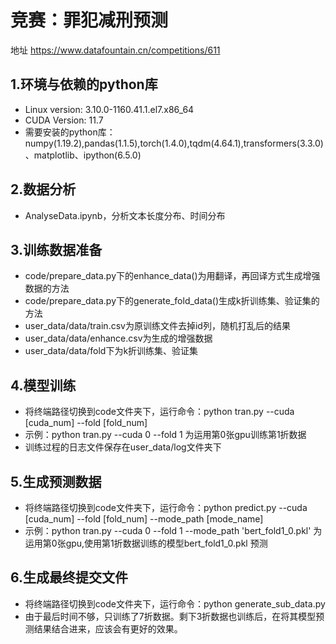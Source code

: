 # 竞赛：罪犯减刑预测
地址 https://www.datafountain.cn/competitions/611

## 1.环境与依赖的python库

- Linux version: 3.10.0-1160.41.1.el7.x86_64
- CUDA Version: 11.7 
- 需要安装的python库：numpy(1.19.2),pandas(1.1.5),torch(1.4.0),tqdm(4.64.1),transformers(3.3.0)、matplotlib、ipython(6.5.0)

## 2.数据分析
- AnalyseData.ipynb，分析文本长度分布、时间分布

## 3.训练数据准备
- code/prepare_data.py下的enhance_data()为用翻译，再回译方式生成增强数据的方法
- code/prepare_data.py下的generate_fold_data()生成k折训练集、验证集的方法
- user_data/data/train.csv为原训练文件去掉id列，随机打乱后的结果
- user_data/data/enhance.csv为生成的增强数据
- user_data/data/fold下为k折训练集、验证集

## 4.模型训练
- 将终端路径切换到code文件夹下，运行命令：python tran.py --cuda [cuda_num] --fold [fold_num]
- 示例：python tran.py --cuda 0 --fold 1 为运用第0张gpu训练第1折数据
- 训练过程的日志文件保存在user_data/log文件夹下

## 5.生成预测数据
- 将终端路径切换到code文件夹下，运行命令：python predict.py --cuda [cuda_num] --fold [fold_num] --mode_path [mode_name]
- 示例：python tran.py --cuda 0 --fold 1 --mode_path 'bert_fold1_0.pkl' 为运用第0张gpu,使用第1折数据训练的模型bert_fold1_0.pkl
  预测
  

##  6.生成最终提交文件

- 将终端路径切换到code文件夹下，运行命令：python generate_sub_data.py
- 由于最后时间不够，只训练了7折数据。剩下3折数据也训练后，在将其模型预测结果结合进来，应该会有更好的效果。